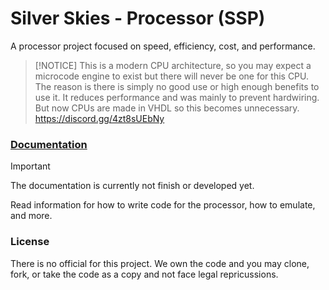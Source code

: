 # Silver Skies - Processor (SSP)
A processor project focused on speed, efficiency, cost, and performance.

> [!NOTICE]
> This is a modern CPU architecture, so you may expect a microcode engine to exist but there will never be one for this CPU. The reason is there is simply no good use or high enough benefits to use it. It reduces performance and was mainly to prevent hardwiring. But now CPUs are made in VHDL so this becomes unnecessary.
https://discord.gg/4zt8sUEbNy

### [Documentation](./docs.md)
> [!IMPORTANT] 
> The documentation is currently not finish or developed yet.

Read information for how to write code for the processor, how to emulate, and more.

### License
There is no official for this project. We own the code and you may clone, fork, or take the code as a copy and not face legal repricussions. 
